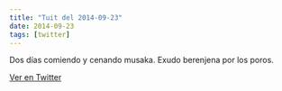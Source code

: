 ```yaml
---
title: "Tuit del 2014-09-23"
date: 2014-09-23
tags: [twitter]
---
```


Dos días comiendo y cenando musaka. Exudo berenjena por los poros.



[Ver en Twitter](https://twitter.com/i/web/status/514512773917970432)
